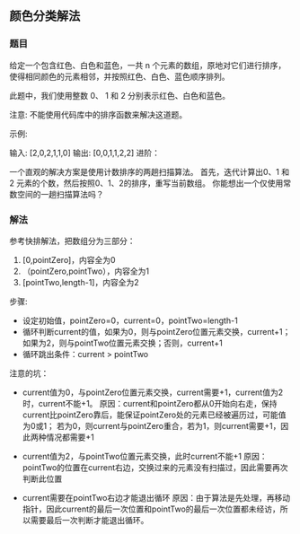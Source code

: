 ## 颜色分类解法
### 题目
给定一个包含红色、白色和蓝色，一共 n 个元素的数组，原地对它们进行排序，使得相同颜色的元素相邻，并按照红色、白色、蓝色顺序排列。

此题中，我们使用整数 0、 1 和 2 分别表示红色、白色和蓝色。

注意:
不能使用代码库中的排序函数来解决这道题。

示例:

输入: [2,0,2,1,1,0]
输出: [0,0,1,1,2,2]
进阶：

一个直观的解决方案是使用计数排序的两趟扫描算法。
首先，迭代计算出0、1 和 2 元素的个数，然后按照0、1、2的排序，重写当前数组。
你能想出一个仅使用常数空间的一趟扫描算法吗？

### 解法
参考快排解法，把数组分为三部分：
1. [0,pointZero]，内容全为0
2. （pointZero,pointTwo），内容全为1
3. [pointTwo,length-1]，内容全为2

步骤:
- 设定初始值，pointZero=0，current=0，pointTwo=length-1
- 循环判断current的值，如果为0，则与pointZero位置元素交换，current+1；如果为2，则与pointTwo位置元素交换；否则，current+1
- 循环跳出条件：current > pointTwo

注意的坑：
- current值为0，与pointZero位置元素交换，current需要+1，current值为2时，current不能+1。
     原因：current和pointZero都从0开始向右走，保持current比pointZero靠后，能保证pointZero处的元素已经被遍历过，可能值为0或1；
     若为0，则current与pointZero重合，若为1，则current需要+1，因此两种情况都需要+1
    
- current值为2，与pointTwo位置元素交换，此时current不能+1
    原因：pointTwo的位置在current右边，交换过来的元素没有扫描过，因此需要再次判断此位置

- current需要在pointTwo右边才能退出循环
    原因：由于算法是先处理，再移动指针，因此current的最后一次位置和pointTwo的最后一次位置都未经访，所以需要最后一次判断才能退出循环。